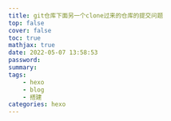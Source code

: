 ```yaml
---
title: git仓库下面另一个clone过来的仓库的提交问题
top: false
cover: false
toc: true
mathjax: true
date: 2022-05-07 13:58:53
password:
summary:
tags:
	- hexo
	- blog
	- 搭建
categories: hexo
---
```

